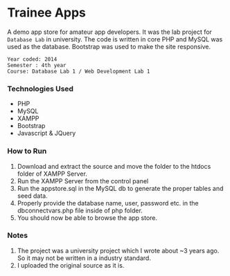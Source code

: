 # Trainee Apps
A demo app store for amateur app developers. It was the lab project for `Database Lab` in university. The code is written in core PHP and  MySQL was used as the database. Bootstrap was used to make the site responsive.


````
Year coded: 2014
Semester : 4th year
Course: Database Lab 1 / Web Development Lab 1
````


### Technologies Used

- PHP
- MySQL
- XAMPP
- Bootstrap
- Javascript & JQuery

### How to Run

1.  Download and extract the source and move the folder to the htdocs folder of XAMPP Server.
2.  Run the XAMPP Server from the control panel
3.  Run the appstore.sql in the MySQL db to generate the proper tables and seed data.
4.  Properly provide the database name, user, password etc. in the dbconnectvars.php file inside of php folder.
5.  You should now be able to browse the app store.


### Notes

1. The project was a university project which I wrote about ~3 years ago. So it may not be written in a industry standard.
2. I uploaded the original source as it is.
